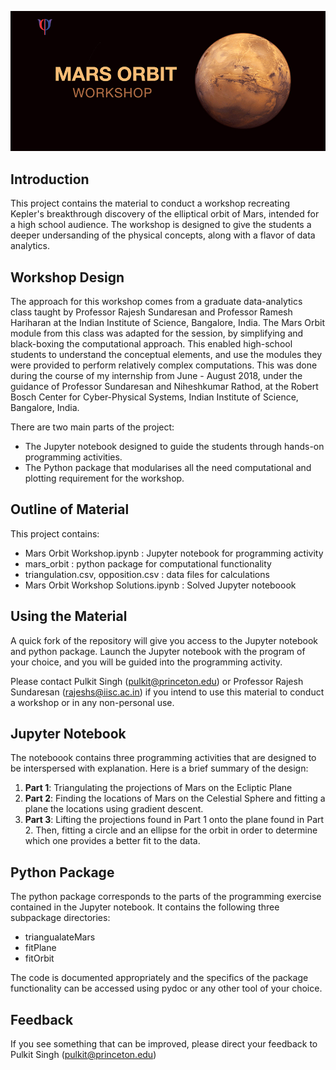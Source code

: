 ![Header Image](./images/into.jpg)

## Introduction

This project contains the material to conduct a workshop recreating Kepler's breakthrough discovery of the elliptical orbit of Mars, intended for a high school audience. The workshop is designed to give the students a deeper undersanding of the physical concepts, along with a flavor of data analytics. 

## Workshop Design
The approach for this workshop comes from a graduate data-analytics class taught by Professor Rajesh Sundaresan and Professor Ramesh Hariharan at the Indian Institute of Science, Bangalore, India. The Mars Orbit module from this class was adapted for the session, by simplifying and black-boxing the computational approach. This enabled high-school students to understand the conceptual elements, and use the modules they were provided to perform relatively complex computations. This was done during the course of my internship from June - August 2018, under the guidance of Professor Sundaresan and Niheshkumar Rathod, at the Robert Bosch Center for Cyber-Physical Systems, Indian Institute of Science, Bangalore, India.

There are two main parts of the project:
- The Jupyter notebook designed to guide the students through hands-on programming activities.
- The Python package that modularises all the need computational and plotting requirement for the workshop.

## Outline of Material

This project contains:
- Mars Orbit Workshop.ipynb : Jupyter notebook for programming activity
- mars_orbit : python package for computational functionality
- triangulation.csv, opposition.csv : data files for calculations
- Mars Orbit Workshop Solutions.ipynb : Solved Jupyter noteboook


## Using the Material

A quick fork of the repository will give you access to the Jupyter notebook and python package. Launch the Jupyter notebook with the program of your choice, and you will be guided into the programming activity. 

Please contact Pulkit Singh (pulkit@princeton.edu) or Professor Rajesh Sundaresan (rajeshs@iisc.ac.in) if you intend to use this material to conduct a workshop or in any non-personal use.

## Jupyter Notebook

The noteboook contains three programming activities that are designed to be interspersed with explanation. Here is a brief summary of the design:

1. **Part 1**: Triangulating the projections of Mars on the Ecliptic Plane
2. **Part 2**: Finding the locations of Mars on the Celestial Sphere and fitting a plane the locations using gradient descent.
3. **Part 3**: Lifting the projections found in Part 1 onto the plane found in Part 2. Then, fitting a circle and an ellipse for the orbit in order to determine which one provides a better fit to the data.

## Python Package

The python package corresponds to the parts of the programming exercise contained in the Jupyter notebook. It contains the following three subpackage directories:
- triangualateMars
- fitPlane
- fitOrbit

The code is documented appropriately and the specifics of the package functionality can be accessed using pydoc or any other tool of your choice.

## Feedback

If you see something that can be improved, please direct your feedback to Pulkit Singh (pulkit@princeton.edu)

 



